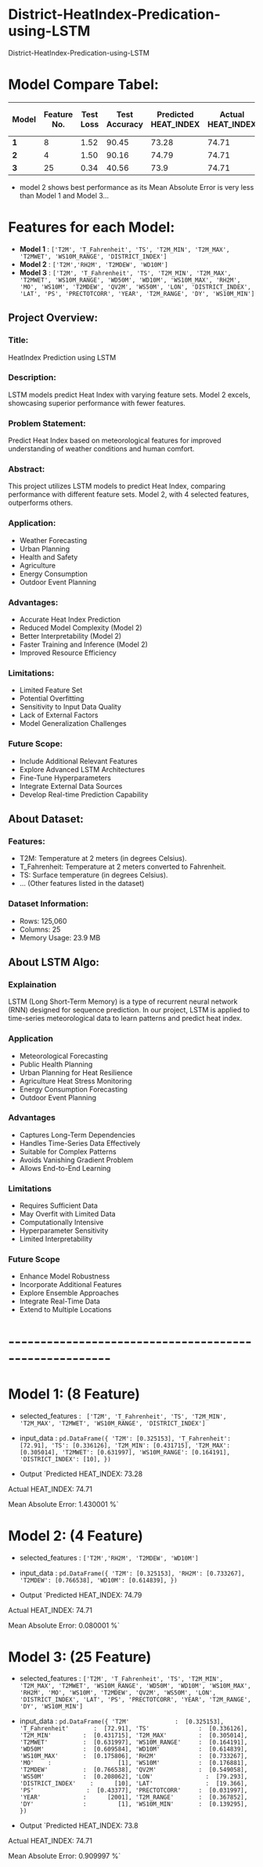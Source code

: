 # District-HeatIndex-Predication-using-LSTM
District-HeatIndex-Predication-using-LSTM


# Model Compare Tabel:

| Model | Feature No. | Test Loss | Test Accuracy | Predicted HEAT_INDEX | Actual HEAT_INDEX | Mean Absolute Error |
|-------|-------------|-----------|---------------|----------------------|-------------------|---------------------|
| **1** | 8  | 1.52 | 90.45 | 73.28 | 74.71 | 1.43% |
| **2** | 4  | 1.50 | 90.16 | 74.79 | 74.71 | 0.08% |
| **3** | 25 | 0.34 | 40.56 | 73.9 | 74.71 | 0.91% |

- model 2 shows best performance as its Mean Absolute Error is very less than Model 1 and Model 3...

# Features for each Model:

- **Model 1** : 
    `['T2M', 'T_Fahrenheit', 'TS', 'T2M_MIN', 'T2M_MAX', 'T2MWET', 'WS10M_RANGE', 'DISTRICT_INDEX']`
- **Model 2** : 
    `['T2M','RH2M', 'T2MDEW', 'WD10M']`
- **Model 3** : 
    `['T2M', 'T_Fahrenheit', 'TS', 'T2M_MIN', 'T2M_MAX', 'T2MWET', 'WS10M_RANGE', 'WD50M', 'WD10M', 'WS10M_MAX', 'RH2M', 'MO', 'WS10M', 'T2MDEW', 'QV2M', 'WS50M', 'LON', 'DISTRICT_INDEX', 'LAT', 'PS', 'PRECTOTCORR', 'YEAR', 'T2M_RANGE', 'DY', 'WS10M_MIN']`



## Project Overview:

### Title:
HeatIndex Prediction using LSTM

### Description:
LSTM models predict Heat Index with varying feature sets. Model 2 excels, showcasing superior performance with fewer features.

### Problem Statement:
Predict Heat Index based on meteorological features for improved understanding of weather conditions and human comfort.

### Abstract:
This project utilizes LSTM models to predict Heat Index, comparing performance with different feature sets. Model 2, with 4 selected features, outperforms others.

### Application:
- Weather Forecasting
- Urban Planning
- Health and Safety
- Agriculture
- Energy Consumption
- Outdoor Event Planning

### Advantages:
- Accurate Heat Index Prediction
- Reduced Model Complexity (Model 2)
- Better Interpretability (Model 2)
- Faster Training and Inference (Model 2)
- Improved Resource Efficiency

### Limitations:
- Limited Feature Set
- Potential Overfitting
- Sensitivity to Input Data Quality
- Lack of External Factors
- Model Generalization Challenges

### Future Scope:
- Include Additional Relevant Features
- Explore Advanced LSTM Architectures
- Fine-Tune Hyperparameters
- Integrate External Data Sources
- Develop Real-time Prediction Capability

## About Dataset:

### Features:
- T2M: Temperature at 2 meters (in degrees Celsius).
- T_Fahrenheit: Temperature at 2 meters converted to Fahrenheit.
- TS: Surface temperature (in degrees Celsius).
- ... (Other features listed in the dataset)

### Dataset Information:
- Rows: 125,060
- Columns: 25
- Memory Usage: 23.9 MB

## About LSTM Algo:

### Explaination
LSTM (Long Short-Term Memory) is a type of recurrent neural network (RNN) designed for sequence prediction. In our project, LSTM is applied to time-series meteorological data to learn patterns and predict heat index.

### Application
- Meteorological Forecasting
- Public Health Planning
- Urban Planning for Heat Resilience
- Agriculture Heat Stress Monitoring
- Energy Consumption Forecasting
- Outdoor Event Planning

### Advantages
- Captures Long-Term Dependencies
- Handles Time-Series Data Effectively
- Suitable for Complex Patterns
- Avoids Vanishing Gradient Problem
- Allows End-to-End Learning

### Limitations
- Requires Sufficient Data
- May Overfit with Limited Data
- Computationally Intensive
- Hyperparameter Sensitivity
- Limited Interpretability

### Future Scope
- Enhance Model Robustness
- Incorporate Additional Features
- Explore Ensemble Approaches
- Integrate Real-Time Data
- Extend to Multiple Locations


# ------------------------------------------------------

# Model 1: (8 Feature)

- selected_features :
` ['T2M', 'T_Fahrenheit', 'TS', 'T2M_MIN', 'T2M_MAX', 'T2MWET', 'WS10M_RANGE', 'DISTRICT_INDEX']`

- input_data :
`pd.DataFrame({
    'T2M': [0.325153],
    'T_Fahrenheit': [72.91],
    'TS': [0.336126],
    'T2M_MIN': [0.431715],
    'T2M_MAX': [0.305014],
    'T2MWET': [0.631997],
    'WS10M_RANGE': [0.164191],
    'DISTRICT_INDEX': [10],
})`

- Output
`Predicted HEAT_INDEX:	 73.28

Actual HEAT_INDEX: 	 74.71

Mean Absolute Error: 1.430001 %`

# Model 2: (4 Feature)

- selected_features :
`['T2M','RH2M', 'T2MDEW', 'WD10M']`

- input_data :
`pd.DataFrame({
    'T2M': [0.325153],
    'RH2M': [0.733267],
    'T2MDEW': [0.766538],
    'WD10M': [0.614839],
})`

- Output
`Predicted HEAT_INDEX:	 74.79

Actual HEAT_INDEX: 	 74.71

Mean Absolute Error: 0.080001 %`


# Model 3: (25 Feature)

- selected_features :
`['T2M', 'T_Fahrenheit', 'TS', 'T2M_MIN', 'T2M_MAX', 'T2MWET', 'WS10M_RANGE', 'WD50M', 'WD10M', 'WS10M_MAX', 'RH2M', 'MO', 'WS10M', 'T2MDEW', 'QV2M', 'WS50M', 'LON', 'DISTRICT_INDEX', 'LAT', 'PS', 'PRECTOTCORR', 'YEAR', 'T2M_RANGE', 'DY', 'WS10M_MIN']`

- input_data :
`pd.DataFrame({
'T2M'             :  [0.325153],
'T_Fahrenheit'       :  [72.91],
'TS'              :  [0.336126],
'T2M_MIN'         :  [0.431715],
'T2M_MAX'         :  [0.305014],
'T2MWET'          :  [0.631997],
'WS10M_RANGE'     :  [0.164191],
'WD50M'           :  [0.609584],
'WD10M'           :  [0.614839],
'WS10M_MAX'       :  [0.175806],
'RH2M'            :  [0.733267],
'MO'    :                   [1],
'WS10M'           :  [0.176881],
'T2MDEW'          :  [0.766538],
'QV2M'            :  [0.549058],
'WS50M'           :  [0.208062],
'LON'               :  [79.293],
'DISTRICT_INDEX'    :      [10],
'LAT'               :  [19.366],
'PS'               :  [0.43377],
'PRECTOTCORR'     :  [0.031997],
'YEAR'            :      [2001],
'T2M_RANGE'       :  [0.367852],
'DY'              :         [1],
'WS10M_MIN'       :  [0.139295],
})`

- Output
`Predicted HEAT_INDEX:	 73.8

Actual HEAT_INDEX: 	 74.71

Mean Absolute Error: 0.909997 %`